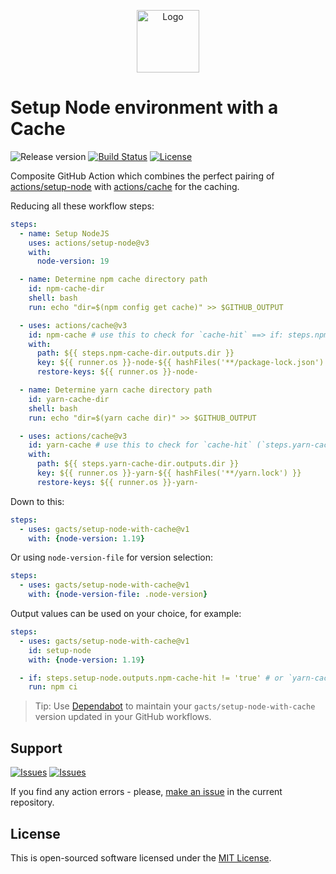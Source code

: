 <p align="center">
  <img src="https://user-images.githubusercontent.com/7326800/201543463-8ea68d4b-3eca-4b43-9b1b-e881bef75edd.png" alt="Logo" width="100" />
</p>

# Setup Node environment with a Cache

![Release version][badge_release_version]
[![Build Status][badge_build]][link_build]
[![License][badge_license]][link_license]

Composite GitHub Action which combines the perfect pairing of [actions/setup-node](https://github.com/actions/setup-node) with [actions/cache](https://github.com/actions/cache) for the caching.

Reducing all these workflow steps:

```yaml
steps:
  - name: Setup NodeJS
    uses: actions/setup-node@v3
    with:
      node-version: 19

  - name: Determine npm cache directory path
    id: npm-cache-dir
    shell: bash
    run: echo "dir=$(npm config get cache)" >> $GITHUB_OUTPUT

  - uses: actions/cache@v3
    id: npm-cache # use this to check for `cache-hit` ==> if: steps.npm-cache.outputs.cache-hit != 'true'
    with:
      path: ${{ steps.npm-cache-dir.outputs.dir }}
      key: ${{ runner.os }}-node-${{ hashFiles('**/package-lock.json') }}
      restore-keys: ${{ runner.os }}-node-

  - name: Determine yarn cache directory path
    id: yarn-cache-dir
    shell: bash
    run: echo "dir=$(yarn cache dir)" >> $GITHUB_OUTPUT

  - uses: actions/cache@v3
    id: yarn-cache # use this to check for `cache-hit` (`steps.yarn-cache.outputs.cache-hit != 'true'`)
    with:
      path: ${{ steps.yarn-cache-dir.outputs.dir }}
      key: ${{ runner.os }}-yarn-${{ hashFiles('**/yarn.lock') }}
      restore-keys: ${{ runner.os }}-yarn-
```

Down to this:

```yaml
steps:
  - uses: gacts/setup-node-with-cache@v1
    with: {node-version: 1.19}
```

Or using `node-version-file` for version selection:

```yaml
steps:
  - uses: gacts/setup-node-with-cache@v1
    with: {node-version-file: .node-version}
```

Output values can be used on your choice, for example:

```yaml
steps:
  - uses: gacts/setup-node-with-cache@v1
    id: setup-node
    with: {node-version: 1.19}

  - if: steps.setup-node.outputs.npm-cache-hit != 'true' # or `yarn-cache-hit`
    run: npm ci
```

> Tip: Use [Dependabot][use_dependabot] to maintain your `gacts/setup-node-with-cache` version updated in your GitHub workflows.

## Support

[![Issues][badge_issues]][link_issues]
[![Issues][badge_pulls]][link_pulls]

If you find any action errors - please, [make an issue][link_create_issue] in the current repository.

## License

This is open-sourced software licensed under the [MIT License][link_license].

[badge_build]:https://img.shields.io/github/workflow/status/gacts/setup-node-with-cache/tests?maxAge=30
[badge_release_version]:https://img.shields.io/github/release/gacts/setup-node-with-cache.svg?maxAge=30
[badge_license]:https://img.shields.io/github/license/gacts/setup-node-with-cache.svg?longCache=true
[badge_issues]:https://img.shields.io/github/issues/gacts/setup-node-with-cache.svg?maxAge=45
[badge_pulls]:https://img.shields.io/github/issues-pr/gacts/setup-node-with-cache.svg?maxAge=45

[link_build]:https://github.com/gacts/setup-node-with-cache/actions
[link_license]:https://github.com/gacts/setup-node-with-cache/blob/master/LICENSE
[link_issues]:https://github.com/gacts/setup-node-with-cache/issues
[link_create_issue]:https://github.com/gacts/setup-node-with-cache/issues/new
[link_pulls]:https://github.com/gacts/setup-node-with-cache/pulls

[use_dependabot]:https://docs.github.com/en/code-security/supply-chain-security/keeping-your-dependencies-updated-automatically/keeping-your-actions-up-to-date-with-dependabot
